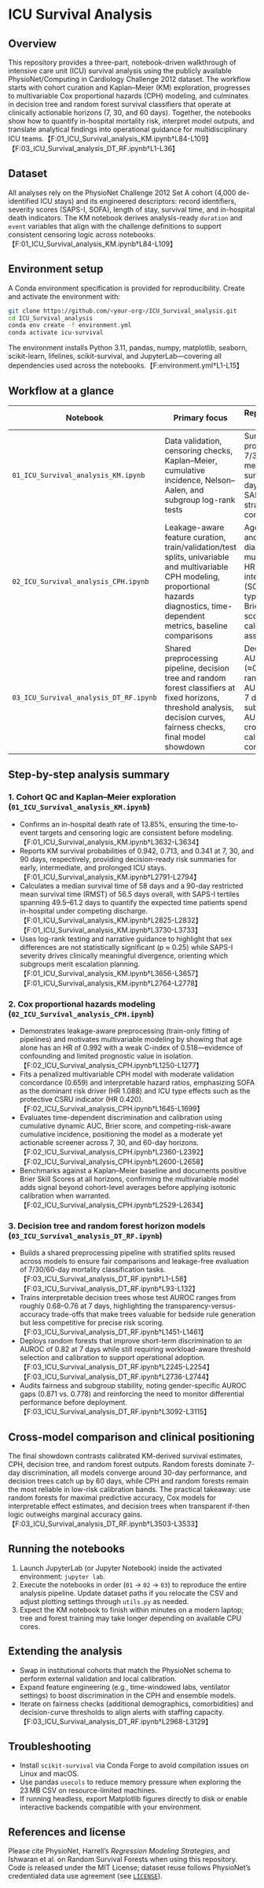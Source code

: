 # ICU Survival Analysis

## Overview
This repository provides a three-part, notebook-driven walkthrough of intensive care unit (ICU) survival analysis using the publicly available PhysioNet/Computing in Cardiology Challenge 2012 dataset. The workflow starts with cohort curation and Kaplan–Meier (KM) exploration, progresses to multivariable Cox proportional hazards (CPH) modeling, and culminates in decision tree and random forest survival classifiers that operate at clinically actionable horizons (7, 30, and 60 days). Together, the notebooks show how to quantify in-hospital mortality risk, interpret model outputs, and translate analytical findings into operational guidance for multidisciplinary ICU teams.【F:01_ICU_Survival_analysis_KM.ipynb†L84-L109】【F:03_ICU_Survival_analysis_DT_RF.ipynb†L1-L36】

## Dataset
All analyses rely on the PhysioNet Challenge 2012 Set A cohort (4,000 de-identified ICU stays) and its engineered descriptors: record identifiers, severity scores (SAPS-I, SOFA), length of stay, survival time, and in-hospital death indicators. The KM notebook derives analysis-ready `duration` and `event` variables that align with the challenge definitions to support consistent censoring logic across notebooks.【F:01_ICU_Survival_analysis_KM.ipynb†L84-L109】

## Environment setup
A Conda environment specification is provided for reproducibility. Create and activate the environment with:

```bash
git clone https://github.com/<your-org>/ICU_Survival_analysis.git
cd ICU_Survival_analysis
conda env create -f environment.yml
conda activate icu-survival
```

The environment installs Python 3.11, pandas, numpy, matplotlib, seaborn, scikit-learn, lifelines, scikit-survival, and JupyterLab—covering all dependencies used across the notebooks.【F:environment.yml†L1-L15】

## Workflow at a glance

| Notebook | Primary focus | Representative outputs |
| --- | --- | --- |
| `01_ICU_Survival_analysis_KM.ipynb` | Data validation, censoring checks, Kaplan–Meier, cumulative incidence, Nelson–Aalen, and subgroup log-rank tests | Survival probabilities at 7/30/90 days, median survival, 90-day RMST, SAPS-I stratified comparisons |
| `02_ICU_Survival_analysis_CPH.ipynb` | Leakage-aware feature curation, train/validation/test splits, univariable and multivariable CPH modeling, proportional hazards diagnostics, time-dependent metrics, baseline comparisons | Age-only HR and C-index diagnostics, multivariable HR interpretation (SOFA, ICU type), positive Brier skill scores, calibration assessment |
| `03_ICU_Survival_analysis_DT_RF.ipynb` | Shared preprocessing pipeline, decision tree and random forest classifiers at fixed horizons, threshold analysis, decision curves, fairness checks, final model showdown | Decision tree AUROC band (≈0.68–0.76), random forest AUROC 0.82 at 7 days, subgroup AUROC gaps, cross-model calibration comparison |

## Step-by-step analysis summary

### 1. Cohort QC and Kaplan–Meier exploration (`01_ICU_Survival_analysis_KM.ipynb`)
* Confirms an in-hospital death rate of 13.85%, ensuring the time-to-event targets and censoring logic are consistent before modeling.【F:01_ICU_Survival_analysis_KM.ipynb†L3632-L3634】
* Reports KM survival probabilities of 0.942, 0.713, and 0.341 at 7, 30, and 90 days, respectively, providing decision-ready risk summaries for early, intermediate, and prolonged ICU stays.【F:01_ICU_Survival_analysis_KM.ipynb†L2791-L2794】
* Calculates a median survival time of 58 days and a 90-day restricted mean survival time (RMST) of 56.5 days overall, with SAPS-I tertiles spanning 49.5–61.2 days to quantify the expected time patients spend in-hospital under competing discharge.【F:01_ICU_Survival_analysis_KM.ipynb†L2825-L2832】【F:01_ICU_Survival_analysis_KM.ipynb†L3730-L3733】
* Uses log-rank testing and narrative guidance to highlight that sex differences are not statistically significant (p ≈ 0.25) while SAPS-I severity drives clinically meaningful divergence, orienting which subgroups merit escalation planning.【F:01_ICU_Survival_analysis_KM.ipynb†L3656-L3657】【F:01_ICU_Survival_analysis_KM.ipynb†L2764-L2778】

### 2. Cox proportional hazards modeling (`02_ICU_Survival_analysis_CPH.ipynb`)
* Demonstrates leakage-aware preprocessing (train-only fitting of pipelines) and motivates multivariable modeling by showing that age alone has an HR of 0.992 with a weak C-index of 0.518—evidence of confounding and limited prognostic value in isolation.【F:02_ICU_Survival_analysis_CPH.ipynb†L1250-L1277】
* Fits a penalized multivariable CPH model with moderate validation concordance (0.659) and interpretable hazard ratios, emphasizing SOFA as the dominant risk driver (HR 1.088) and ICU type effects such as the protective CSRU indicator (HR 0.420).【F:02_ICU_Survival_analysis_CPH.ipynb†L1645-L1699】
* Evaluates time-dependent discrimination and calibration using cumulative dynamic AUC, Brier score, and competing-risk-aware cumulative incidence, positioning the model as a moderate yet actionable screener across 7, 30, and 60-day horizons.【F:02_ICU_Survival_analysis_CPH.ipynb†L2360-L2392】【F:02_ICU_Survival_analysis_CPH.ipynb†L2600-L2658】
* Benchmarks against a Kaplan–Meier baseline and documents positive Brier Skill Scores at all horizons, confirming the multivariable model adds signal beyond cohort-level averages before applying isotonic calibration when warranted.【F:02_ICU_Survival_analysis_CPH.ipynb†L2529-L2634】

### 3. Decision tree and random forest horizon models (`03_ICU_Survival_analysis_DT_RF.ipynb`)
* Builds a shared preprocessing pipeline with stratified splits reused across models to ensure fair comparisons and leakage-free evaluation of 7/30/60-day mortality classification tasks.【F:03_ICU_Survival_analysis_DT_RF.ipynb†L1-L58】【F:03_ICU_Survival_analysis_DT_RF.ipynb†L93-L132】
* Trains interpretable decision trees whose test AUROC ranges from roughly 0.68–0.76 at 7 days, highlighting the transparency-versus-accuracy trade-offs that make trees valuable for bedside rule generation but less competitive for precise risk scoring.【F:03_ICU_Survival_analysis_DT_RF.ipynb†L1451-L1461】
* Deploys random forests that improve short-term discrimination to an AUROC of 0.82 at 7 days while still requiring workload-aware threshold selection and calibration to support operational adoption.【F:03_ICU_Survival_analysis_DT_RF.ipynb†L2245-L2254】【F:03_ICU_Survival_analysis_DT_RF.ipynb†L2736-L2744】
* Audits fairness and subgroup stability, noting gender-specific AUROC gaps (0.871 vs. 0.778) and reinforcing the need to monitor differential performance before deployment.【F:03_ICU_Survival_analysis_DT_RF.ipynb†L3092-L3115】

## Cross-model comparison and clinical positioning
The final showdown contrasts calibrated KM-derived survival estimates, CPH, decision tree, and random forest outputs. Random forests dominate 7-day discrimination, all models converge around 30-day performance, and decision trees catch up by 60 days, while CPH and random forests remain the most reliable in low-risk calibration bands. The practical takeaway: use random forests for maximal predictive accuracy, Cox models for interpretable effect estimates, and decision trees when transparent if-then logic outweighs marginal accuracy gains.【F:03_ICU_Survival_analysis_DT_RF.ipynb†L3503-L3533】

## Running the notebooks
1. Launch JupyterLab (or Jupyter Notebook) inside the activated environment: `jupyter lab`.
2. Execute the notebooks in order (`01` → `02` → `03`) to reproduce the entire analysis pipeline. Update dataset paths if you relocate the CSV and adjust plotting settings through `utils.py` as needed.
3. Expect the KM notebook to finish within minutes on a modern laptop; tree and forest training may take longer depending on available CPU cores.

## Extending the analysis
* Swap in institutional cohorts that match the PhysioNet schema to perform external validation and local calibration.
* Expand feature engineering (e.g., time-windowed labs, ventilator settings) to boost discrimination in the CPH and ensemble models.
* Iterate on fairness checks (additional demographics, comorbidities) and decision-curve thresholds to align alerts with staffing capacity.【F:03_ICU_Survival_analysis_DT_RF.ipynb†L2968-L3129】

## Troubleshooting
* Install `scikit-survival` via Conda Forge to avoid compilation issues on Linux and macOS.
* Use pandas `usecols` to reduce memory pressure when exploring the 23 MB CSV on resource-limited machines.
* If running headless, export Matplotlib figures directly to disk or enable interactive backends compatible with your environment.

## References and license
Please cite PhysioNet, Harrell’s *Regression Modeling Strategies*, and Ishwaran et al. on Random Survival Forests when using this repository. Code is released under the MIT License; dataset reuse follows PhysioNet’s credentialed data use agreement (see [`LICENSE`](LICENSE)).
